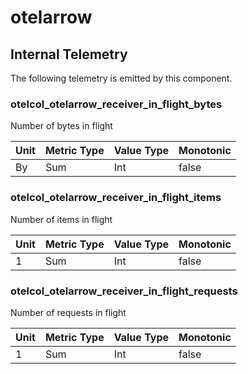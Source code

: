 [comment]: <> (Code generated by mdatagen. DO NOT EDIT.)

# otelarrow

## Internal Telemetry

The following telemetry is emitted by this component.

### otelcol_otelarrow_receiver_in_flight_bytes

Number of bytes in flight

| Unit | Metric Type | Value Type | Monotonic |
| ---- | ----------- | ---------- | --------- |
| By | Sum | Int | false |

### otelcol_otelarrow_receiver_in_flight_items

Number of items in flight

| Unit | Metric Type | Value Type | Monotonic |
| ---- | ----------- | ---------- | --------- |
| 1 | Sum | Int | false |

### otelcol_otelarrow_receiver_in_flight_requests

Number of requests in flight

| Unit | Metric Type | Value Type | Monotonic |
| ---- | ----------- | ---------- | --------- |
| 1 | Sum | Int | false |
